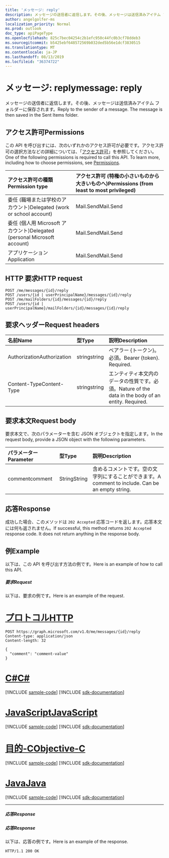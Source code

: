 ```yaml
---
title: 'メッセージ: reply'
description: メッセージの送信者に返信します。その後、メッセージは送信済みアイテム フォルダーに保存されます。
author: angelgolfer-ms
localization_priority: Normal
ms.prod: outlook
doc_type: apiPageType
ms.openlocfilehash: 825c7bec04254c2b1efc950c44fc0b3cf78ddeb3
ms.sourcegitcommit: b5425ebf648572569b032ded5b56e1dcf3830515
ms.translationtype: MT
ms.contentlocale: ja-JP
ms.lasthandoff: 08/13/2019
ms.locfileid: "36374722"
---
```

# <a name="message-reply"></a><span data-ttu-id="0480c-104">メッセージ: reply</span><span class="sxs-lookup"><span data-stu-id="0480c-104">message: reply</span></span>

<span data-ttu-id="0480c-p102">メッセージの送信者に返信します。その後、メッセージは送信済みアイテム フォルダーに保存されます。</span><span class="sxs-lookup"><span data-stu-id="0480c-p102">Reply to the sender of a message. The message is then saved in the Sent Items folder.</span></span>

## <a name="permissions"></a><span data-ttu-id="0480c-107">アクセス許可</span><span class="sxs-lookup"><span data-stu-id="0480c-107">Permissions</span></span>
<span data-ttu-id="0480c-p103">この API を呼び出すには、次のいずれかのアクセス許可が必要です。アクセス許可の選択方法などの詳細については、「[アクセス許可](/graph/permissions-reference)」を参照してください。</span><span class="sxs-lookup"><span data-stu-id="0480c-p103">One of the following permissions is required to call this API. To learn more, including how to choose permissions, see [Permissions](/graph/permissions-reference).</span></span>

|<span data-ttu-id="0480c-110">アクセス許可の種類</span><span class="sxs-lookup"><span data-stu-id="0480c-110">Permission type</span></span>      | <span data-ttu-id="0480c-111">アクセス許可 (特権の小さいものから大きいものへ)</span><span class="sxs-lookup"><span data-stu-id="0480c-111">Permissions (from least to most privileged)</span></span>              |
|:--------------------|:---------------------------------------------------------|
|<span data-ttu-id="0480c-112">委任 (職場または学校のアカウント)</span><span class="sxs-lookup"><span data-stu-id="0480c-112">Delegated (work or school account)</span></span> | <span data-ttu-id="0480c-113">Mail.Send</span><span class="sxs-lookup"><span data-stu-id="0480c-113">Mail.Send</span></span>    |
|<span data-ttu-id="0480c-114">委任 (個人用 Microsoft アカウント)</span><span class="sxs-lookup"><span data-stu-id="0480c-114">Delegated (personal Microsoft account)</span></span> | <span data-ttu-id="0480c-115">Mail.Send</span><span class="sxs-lookup"><span data-stu-id="0480c-115">Mail.Send</span></span>    |
|<span data-ttu-id="0480c-116">アプリケーション</span><span class="sxs-lookup"><span data-stu-id="0480c-116">Application</span></span> | <span data-ttu-id="0480c-117">Mail.Send</span><span class="sxs-lookup"><span data-stu-id="0480c-117">Mail.Send</span></span> |

## <a name="http-request"></a><span data-ttu-id="0480c-118">HTTP 要求</span><span class="sxs-lookup"><span data-stu-id="0480c-118">HTTP request</span></span>
<!-- { "blockType": "ignored" } -->
```http
POST /me/messages/{id}/reply
POST /users/{id | userPrincipalName}/messages/{id}/reply
POST /me/mailFolders/{id}/messages/{id}/reply
POST /users/{id | userPrincipalName}/mailFolders/{id}/messages/{id}/reply
```
## <a name="request-headers"></a><span data-ttu-id="0480c-119">要求ヘッダー</span><span class="sxs-lookup"><span data-stu-id="0480c-119">Request headers</span></span>
| <span data-ttu-id="0480c-120">名前</span><span class="sxs-lookup"><span data-stu-id="0480c-120">Name</span></span>       | <span data-ttu-id="0480c-121">型</span><span class="sxs-lookup"><span data-stu-id="0480c-121">Type</span></span> | <span data-ttu-id="0480c-122">説明</span><span class="sxs-lookup"><span data-stu-id="0480c-122">Description</span></span>|
|:---------------|:--------|:----------|
| <span data-ttu-id="0480c-123">Authorization</span><span class="sxs-lookup"><span data-stu-id="0480c-123">Authorization</span></span>  | <span data-ttu-id="0480c-124">string</span><span class="sxs-lookup"><span data-stu-id="0480c-124">string</span></span>  | <span data-ttu-id="0480c-p104">ベアラー {トークン}。必須。</span><span class="sxs-lookup"><span data-stu-id="0480c-p104">Bearer {token}. Required.</span></span> |
| <span data-ttu-id="0480c-127">Content-Type</span><span class="sxs-lookup"><span data-stu-id="0480c-127">Content-Type</span></span> | <span data-ttu-id="0480c-128">string</span><span class="sxs-lookup"><span data-stu-id="0480c-128">string</span></span>  | <span data-ttu-id="0480c-p105">エンティティ本文内のデータの性質です。必須。</span><span class="sxs-lookup"><span data-stu-id="0480c-p105">Nature of the data in the body of an entity. Required.</span></span> |

## <a name="request-body"></a><span data-ttu-id="0480c-131">要求本文</span><span class="sxs-lookup"><span data-stu-id="0480c-131">Request body</span></span>
<span data-ttu-id="0480c-132">要求本文で、次のパラメーターを含む JSON オブジェクトを指定します。</span><span class="sxs-lookup"><span data-stu-id="0480c-132">In the request body, provide a JSON object with the following parameters.</span></span>

| <span data-ttu-id="0480c-133">パラメーター</span><span class="sxs-lookup"><span data-stu-id="0480c-133">Parameter</span></span>    | <span data-ttu-id="0480c-134">型</span><span class="sxs-lookup"><span data-stu-id="0480c-134">Type</span></span>   |<span data-ttu-id="0480c-135">説明</span><span class="sxs-lookup"><span data-stu-id="0480c-135">Description</span></span>|
|:---------------|:--------|:----------|
|<span data-ttu-id="0480c-136">comment</span><span class="sxs-lookup"><span data-stu-id="0480c-136">comment</span></span>|<span data-ttu-id="0480c-137">String</span><span class="sxs-lookup"><span data-stu-id="0480c-137">String</span></span>|<span data-ttu-id="0480c-p106">含めるコメントです。空の文字列にすることができます。</span><span class="sxs-lookup"><span data-stu-id="0480c-p106">A comment to include. Can be an empty string.</span></span>|

## <a name="response"></a><span data-ttu-id="0480c-140">応答</span><span class="sxs-lookup"><span data-stu-id="0480c-140">Response</span></span>

<span data-ttu-id="0480c-p107">成功した場合、このメソッドは `202 Accepted` 応答コードを返します。応答本文には何も返されません。</span><span class="sxs-lookup"><span data-stu-id="0480c-p107">If successful, this method returns `202 Accepted` response code. It does not return anything in the response body.</span></span>

## <a name="example"></a><span data-ttu-id="0480c-143">例</span><span class="sxs-lookup"><span data-stu-id="0480c-143">Example</span></span>
<span data-ttu-id="0480c-144">以下は、この API を呼び出す方法の例です。</span><span class="sxs-lookup"><span data-stu-id="0480c-144">Here is an example of how to call this API.</span></span>
##### <a name="request"></a><span data-ttu-id="0480c-145">要求</span><span class="sxs-lookup"><span data-stu-id="0480c-145">Request</span></span>
<span data-ttu-id="0480c-146">以下は、要求の例です。</span><span class="sxs-lookup"><span data-stu-id="0480c-146">Here is an example of the request.</span></span>

# <a name="httptabhttp"></a>[<span data-ttu-id="0480c-147">プロトコル</span><span class="sxs-lookup"><span data-stu-id="0480c-147">HTTP</span></span>](#tab/http)
<!-- {
  "blockType": "request",
  "name": "message_reply"
}-->
```http
POST https://graph.microsoft.com/v1.0/me/messages/{id}/reply
Content-type: application/json
Content-length: 32

{
  "comment": "comment-value"
}
```
# <a name="ctabcsharp"></a>[<span data-ttu-id="0480c-148">C#</span><span class="sxs-lookup"><span data-stu-id="0480c-148">C#</span></span>](#tab/csharp)
[!INCLUDE [sample-code](../includes/snippets/csharp/message-reply-csharp-snippets.md)]
[!INCLUDE [sdk-documentation](../includes/snippets/snippets-sdk-documentation-link.md)]

# <a name="javascripttabjavascript"></a>[<span data-ttu-id="0480c-149">JavaScript</span><span class="sxs-lookup"><span data-stu-id="0480c-149">JavaScript</span></span>](#tab/javascript)
[!INCLUDE [sample-code](../includes/snippets/javascript/message-reply-javascript-snippets.md)]
[!INCLUDE [sdk-documentation](../includes/snippets/snippets-sdk-documentation-link.md)]

# <a name="objective-ctabobjc"></a>[<span data-ttu-id="0480c-150">目的-C</span><span class="sxs-lookup"><span data-stu-id="0480c-150">Objective-C</span></span>](#tab/objc)
[!INCLUDE [sample-code](../includes/snippets/objc/message-reply-objc-snippets.md)]
[!INCLUDE [sdk-documentation](../includes/snippets/snippets-sdk-documentation-link.md)]

# <a name="javatabjava"></a>[<span data-ttu-id="0480c-151">Java</span><span class="sxs-lookup"><span data-stu-id="0480c-151">Java</span></span>](#tab/java)
[!INCLUDE [sample-code](../includes/snippets/java/message-reply-java-snippets.md)]
[!INCLUDE [sdk-documentation](../includes/snippets/snippets-sdk-documentation-link.md)]

---


##### <a name="response"></a><span data-ttu-id="0480c-152">応答</span><span class="sxs-lookup"><span data-stu-id="0480c-152">Response</span></span>
##### <a name="response"></a><span data-ttu-id="0480c-153">応答</span><span class="sxs-lookup"><span data-stu-id="0480c-153">Response</span></span>
<span data-ttu-id="0480c-154">以下は、応答の例です。</span><span class="sxs-lookup"><span data-stu-id="0480c-154">Here is an example of the response.</span></span>
<!-- {
  "blockType": "response",
  "truncated": true
} -->
```http
HTTP/1.1 200 OK
```

<!-- uuid: 8fcb5dbc-d5aa-4681-8e31-b001d5168d79
2015-10-25 14:57:30 UTC -->
<!-- {
  "type": "#page.annotation",
  "description": "message: reply",
  "keywords": "",
  "section": "documentation",
  "tocPath": "",
  "suppressions": [
  ]
}-->
